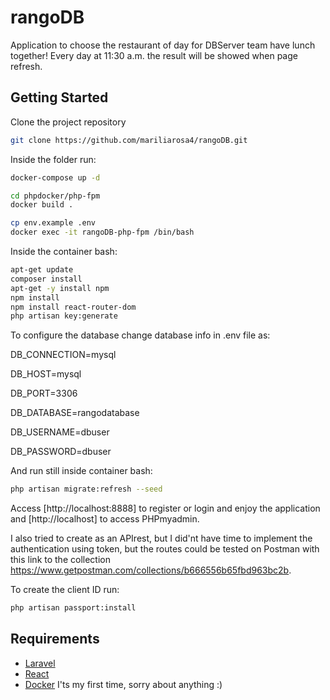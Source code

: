 # rangoDB
Application to choose the restaurant of day for DBServer team have lunch together!
Every day at 11:30 a.m. the result will be showed when page refresh.

## Getting Started

Clone the project repository 

```bash
git clone https://github.com/mariliarosa4/rangoDB.git
```

Inside the folder run: 

```bash
docker-compose up -d
```

```bash
cd phpdocker/php-fpm
docker build .
```

```bash
cp env.example .env
docker exec -it rangoDB-php-fpm /bin/bash
```
Inside the container bash:

```bash
apt-get update
composer install
apt-get -y install npm
npm install
npm install react-router-dom
php artisan key:generate
```
To configure the database change database info in .env file as:

DB_CONNECTION=mysql 

DB_HOST=mysql

DB_PORT=3306

DB_DATABASE=rangodatabase

DB_USERNAME=dbuser

DB_PASSWORD=dbuser

And run still inside container bash:

```bash
php artisan migrate:refresh --seed

```

Access  [http://localhost:8888] to register or login and enjoy the application and [http://localhost] to access PHPmyadmin. 

I also tried to create as an APIrest, but I did'nt have time to implement the authentication using token, but the routes could be tested on Postman with this link to the collection https://www.getpostman.com/collections/b666556b65fbd963bc2b.

To create the client ID run:

```bash
php artisan passport:install
```


## Requirements

* [Laravel](https://laravel.com) 
* [React](https://reactjs.org) 
* [Docker](https://www.docker.com/) I'ts my first time, sorry about anything :)
